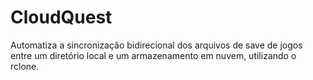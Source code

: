 # CloudQuest
Automatiza a sincronização bidirecional dos arquivos de save de jogos entre um diretório local e um armazenamento em nuvem, utilizando o rclone.
